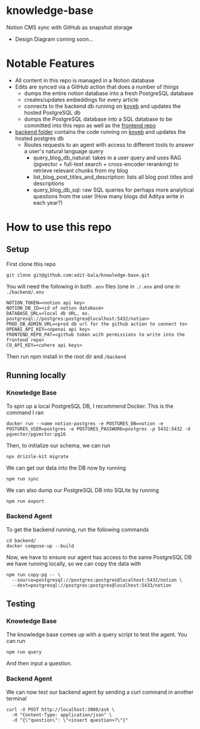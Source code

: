 # knowledge-base

Notion CMS sync with GitHub as snapshot storage

- Design Diagram coming soon...

# Notable Features
- All content in this repo is managed in a Notion database
- Edits are synced via a GitHub action that does a number of things
    - dumps the entire notion database into a fresh PostgreSQL database
    - creates/updates embeddings for every article
    - connects to the backend db running on [koyeb](https://www.koyeb.com/) and updates the hosted PostgreSQL db
    - dumps the PostgreSQL database into a SQL database to be committed into this repo as well as the [frontend repo](https://github.com/adit-bala/portfolio)
- [backend folder](https://github.com/adit-bala/knowledge-base/tree/main/backend) contains the code running on [koyeb](https://www.koyeb.com/) and updates the hosted postgres db
    - Routes requests to an agent with access to different tools to answer a user's natural language query
        - query_blog_db_natural: takes in a user query and uses RAG (pgvector + full-text search + cross-encoder reranking) to retrieve relevant chunks from my blog
        - list_blog_post_titles_and_description: lists all blog post titles and descriptions
        - query_blog_db_sql: raw SQL queries for perhaps more analytical questions from the user (How many blogs did Aditya write in each year?)

# How to use this repo

## Setup

First clone this repo
```
git clone git@github.com:adit-bala/knowledge-base.git
```

You will need the following in both `.env` files (one in `./.env` and one in `./backend/.env`
```
NOTION_TOKEN=<notion api key>
NOTION_DB_ID=<id of notion database>
DATABASE_URL=<local db URL, ex. postgresql://postgres:postgres@localhost:5432/notion>
PROD_DB_ADMIN_URL=<prod db url for the github action to connect to>
OPENAI_API_KEY=<openai api key>
FRONTEND_REPO_PAT=<github token with permissions to write into the frontend repo>
CO_API_KEY=<cohere api keys>
```

Then run npm install in the root dir and `/backend`

## Running locally

### Knowledge Base

To spin up a local PostgreSQL DB, I recommend Docker. This is the command I ran

```
docker run --name notion-postgres -e POSTGRES_DB=notion -e POSTGRES_USER=postgres -e POSTGRES_PASSWORD=postgres -p 5432:5432 -d pgvector/pgvector:pg16
```

Then, to initialize our schema, we can run 

```
npx drizzle-kit migrate
```

We can get our data into the DB now by running

```
npm run sync
```

We can also dump our PostgreSQL DB into SQLite by running

```
npm run export
```

### Backend Agent

To get the backend running, run the following commands

```
cd backend/
docker compose-up --build
```

Now, we have to ensure our agent has access to the same PostgreSQL DB we have running locally, so we can copy the data with

```
npm run copy-pg -- \
  --source=postgresql://postgres:postgres@localhost:5432/notion \
  --dest=postgresql://postgres:postgres@localhost:5433/notion
```

## Testing

### Knowledge Base

The knowledge base comes up with a query script to test the agent. You can run

```
npm run query
```

And then input a question.

### Backend Agent

We can now test our backend agent by sending a curl command in another terminal

```
curl -X POST http://localhost:3000/ask \
  -H "Content-Type: application/json" \
  -d "{\"question\": \"<insert question>?\"}"
```



